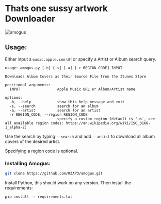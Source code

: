 # Thats one sussy artwork Downloader
![amogus](https://user-images.githubusercontent.com/89069925/147856498-ce8049f1-1248-4f25-a425-da7dc9b404f7.jpg)

## Usage:

Either input a `music.apple.com` url or specify a Artist or Album search query. 

```
usage: amogus.py [-h] [-s] [-a] [-r REGION_CODE] INPUT

Downloads Album Covers as their Source File from the Itunes Store

positional arguments:
  INPUT                 Apple Music URL or Album/Artist name

options:
  -h, --help            show this help message and exit
  -s, --search          search for an album
  -a, --artist          search for an artist
  -r REGION_CODE, --region REGION_CODE
                        specify a custom region (default is 'us', see all available region codes: https://en.wikipedia.org/wiki/ISO_3166-1_alpha-2)
```
Use the search by typing `--search` and add `--artist` to download all album covers of the desired artist.

Specifying a region code is optional.

### Installing Amogus:

```bash
git clone https://github.com/R3AP3/amogus.git
```
Install Python, this should work on any version. Then install the requirements:
```bash
pip install -r requirements.txt
```


